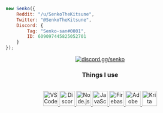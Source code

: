 
```js
new Senko({
    Reddit: "/u/SenkoTheKitsune",
    Twitter: "@SenkoTheKitsune",
    Discord: {
        Tag: "Senko-san#0001",
        ID: 609097445825052701
    }
});
```
<div align="center">

[![discord.gg/senko](https://img.shields.io/discord/777251087592718336?color=5865F2&label=discord.gg/senko&logo=discord&logoColor=white)](https://discord.gg/senko)
    
<!-- [![ko-fi](https://ko-fi.com/img/githubbutton_sm.svg)](https://ko-fi.com/U7U276VOK) -->

### Things I use

<br>

<a href="https://code.visualstudio.com/" target="_blank">
    <img alt="VSCode" width="40px" src="https://i.imgur.com/6hkq862.png"/>
</a>
<a href="https://discord.js.org/" target="_blank">
    <img alt="Discord.js" width="40px" src="https://i.imgur.com/ahMnobj.png"/>
</a>
<a href="https://nodejs.org/" target="_blank">
    <img alt="Node.js" width="40px" src="https://i.imgur.com/LXpgAFQ.png"/>
</a>
<a href="https://www.javascript.com/" target="_blank">
    <img alt="JavaScript" width="40px" src="https://i.imgur.com/kBDXwhn.png"/>
</a>
<a href="https://firebase.google.com/" target="_blank">
    <img alt="Firebase" width="40px" src="https://i.imgur.com/ouZHkjd.png"/>
</a>
<a href="https://www.adobe.com/products/illustrator.html" target="_blank">
    <img alt="Adobe Illustrator" width="40px" src="https://i.imgur.com/xZez7f6.png"/>
</a>
<a href="https://krita.org/" target="_blank">
    <img alt="Krita" width="40px" src="https://i.imgur.com/ib9NSez.png"/>
</a>
